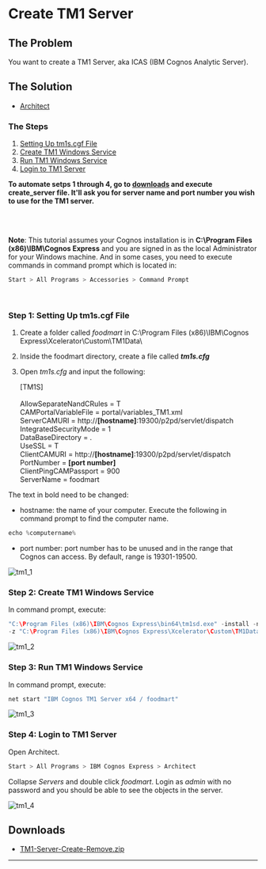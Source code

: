 Create TM1 Server
=================

The Problem
-----------

You want to create a TM1 Server, aka ICAS (IBM Cognos Analytic Server).


The Solution
------------

- [Architect](/Tools+of+the+Trade.html#architect)

### The Steps
1. [Setting Up tm1s.cgf File](#step1)
2. [Create TM1 Windows Service](#step2)
3. [Run TM1 Windows Service](#step3)
4. [Login to TM1 Server](#step4)

<strong>To automate setps 1 through 4, go to <a href="#downloads">downloads</a> and execute create_server file. It'll ask you for server name and port number you wish to use for the TM1 server. </strong> 

<br><br>

<div class="note"><b>Note</b>: 
This tutorial assumes your Cognos installation is in <b>C:\Program Files (x86)\IBM\Cognos Express</b> and you are signed in as the local Administrator for your Windows machine. And in some cases, you need to execute commands in command prompt which is located in:
</div>

```c
Start > All Programs > Accessories > Command Prompt
```

<br>

<div id="step1"></div>

### Step 1: Setting Up tm1s.cgf File

1. Create a folder called *foodmart* in C:\Program Files (x86)\IBM\Cognos Express\Xcelerator\Custom\TM1Data\

2. Inside the foodmart directory, create a file called ***tm1s.cfg***

3. Open *tm1s.cfg* and input the following:

    <div class="textcode">
    [TM1S]<br>
    <br>
    AllowSeparateNandCRules = T<br>
    CAMPortalVariableFile = portal/variables_TM1.xml<br>
    ServerCAMURI = http://<b>[hostname]</b>:19300/p2pd/servlet/dispatch<br>
    IntegratedSecurityMode = 1<br>
    DataBaseDirectory = .<br>
    UseSSL = T<br>
    ClientCAMURI = http://<b>[hostname]</b>:19300/p2pd/servlet/dispatch<br>
    PortNumber = <b>[port number]</b><br>
    ClientPingCAMPassport = 900<br>
    ServerName = foodmart<br>
    </div>

The text in bold need to be changed:

- hostname: the name of your computer. Execute the following in command prompt to find the computer name.

```c
echo %computername%
```

- port number: port number has to be unused and in the range that Cognos can access. By default, range is 19301-19500.

![tm1_1](http://i1254.photobucket.com/albums/hh616/jcabrra/cognos%20cookbook/createtm1_1.png)

<div id="step2"></div>

### Step 2: Create TM1 Windows Service

In command prompt, execute:

```c
"C:\Program Files (x86)\IBM\Cognos Express\bin64\tm1sd.exe" -install -n foodmart 
-z "C:\Program Files (x86)\IBM\Cognos Express\Xcelerator\Custom\TM1Data\foodmart"
```

![tm1_2](http://i1254.photobucket.com/albums/hh616/jcabrra/cognos%20cookbook/createtm1_2.png)

<div id="step3"></div>

### Step 3: Run TM1 Windows Service

In command prompt, execute:

```c
net start "IBM Cognos TM1 Server x64 / foodmart"
```

![tm1_3](http://i1254.photobucket.com/albums/hh616/jcabrra/cognos%20cookbook/createtm1_3.png)

<div id="step4"></div>

### Step 4: Login to TM1 Server

Open Architect.

```c 
Start > All Programs > IBM Cognos Express > Architect
```

Collapse *Servers* and double click *foodmart*. Login as *admin* with no password and you should be able to see the objects in the server.

![tm1_4](http://i1254.photobucket.com/albums/hh616/jcabrra/cognos%20cookbook/createtm1_4.png)

<div id="downloads"></div>

Downloads
---------

- [TM1-Server-Create-Remove.zip](https://docs.google.com/open?id=0B8bnF9QulzZgMFN2d3BVLUVuejg)

<hr>